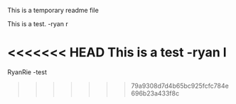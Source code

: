 This is a temporary readme file

This is a test.
-ryan r

<<<<<<< HEAD
This is a test
-ryan l
=======

RyanRie -test
>>>>>>> 79a9308d7d4b65bc925fcfc784e696b23a433f8c

